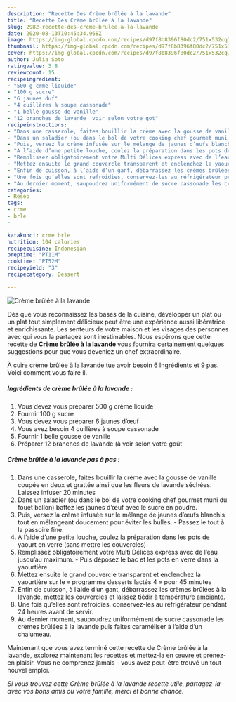 ```yaml
---
description: "Recette Des Crème brûlée à la lavande"
title: "Recette Des Crème brûlée à la lavande"
slug: 2982-recette-des-creme-brulee-a-la-lavande
date: 2020-08-13T10:45:34.968Z
image: https://img-global.cpcdn.com/recipes/d97f8b8396f80dc2/751x532cq70/creme-brulee-a-la-lavande-photo-principale-de-la-recette.jpg
thumbnail: https://img-global.cpcdn.com/recipes/d97f8b8396f80dc2/751x532cq70/creme-brulee-a-la-lavande-photo-principale-de-la-recette.jpg
cover: https://img-global.cpcdn.com/recipes/d97f8b8396f80dc2/751x532cq70/creme-brulee-a-la-lavande-photo-principale-de-la-recette.jpg
author: Julia Soto
ratingvalue: 3.8
reviewcount: 15
recipeingredient:
- "500 g crme liquide"
- "100 g sucre"
- "6 jaunes duf"
- "4 cuillères à soupe cassonade"
- "1 belle gousse de vanille"
- "12 branches de lavande  voir selon votre got"
recipeinstructions:
- "Dans une casserole, faites bouillir la crème avec la gousse de vanille coupée en deux et grattée ainsi que les fleurs de lavande séchées. Laissez infuser 20 minutes"
- "Dans un saladier (ou dans le bol de votre cooking chef gourmet muni du fouet ballon) battez les jaunes d’œuf avec le sucre en poudre."
- "Puis, versez la crème infusée sur le mélange de jaunes d’œufs blanchis tout en mélangeant doucement pour éviter les bulles. Passez le tout à la passoire fine."
- "A l’aide d’une petite louche, coulez la préparation dans les pots de yaourt en verre (sans mettre les couvercles)"
- "Remplissez obligatoirement votre Multi Délices express avec de l’eau jusqu’au maximum. Puis déposez le bac et les pots en verre dans la yaourtière"
- "Mettez ensuite le grand couvercle transparent et enclenchez la yaourtière sur le « programme desserts lactés 4 » pour 45 minutes"
- "Enfin de cuisson, à l’aide d’un gant, débarrassez les crèmes brûlées à la lavande, mettez les couvercles et laissez tiédir à température ambiante."
- "Une fois qu’elles sont refroidies, conservez-les au réfrigérateur pendant 24 heures avant de servir."
- "Au dernier moment, saupoudrez uniformément de sucre cassonade les crèmes brûlées à la lavande puis faites caraméliser à l’aide d’un chalumeau."
categories:
- Resep
tags:
- crme
- brle
- 

katakunci: crme brle  
nutrition: 104 calories
recipecuisine: Indonesian
preptime: "PT11M"
cooktime: "PT52M"
recipeyield: "3"
recipecategory: Dessert

---
```



![Crème brûlée à la lavande](https://img-global.cpcdn.com/recipes/d97f8b8396f80dc2/751x532cq70/creme-brulee-a-la-lavande-photo-principale-de-la-recette.jpg)

Dès que vous reconnaissez les bases de la cuisine, développer un plat ou un plat tout simplement délicieux peut être une expérience aussi libératrice et enrichissante. Les senteurs de votre maison et les visages des personnes avec qui vous la partagez sont inestimables. Nous espérons que cette recette de <strong> Crème brûlée à la lavande </strong> vous fournira certainement quelques suggestions pour que vous deveniez un chef extraordinaire.

<!--inarticleads1-->

À cuire crème brûlée à la lavande tue avoir besoin 6 Ingrédients et 9 pas. Voici comment vous faire il.

##### Ingrédients de crème brûlée à la lavande :

1. Vous devez vous préparer 500 g crème liquide
1. Fournir 100 g sucre
1. Vous devez vous préparer 6 jaunes d’œuf
1. Vous avez besoin 4 cuillères à soupe cassonade
1. Fournir 1 belle gousse de vanille
1. Préparer 12 branches de lavande (à voir selon votre goût




<!--inarticleads2-->

##### Crème brûlée à la lavande pas à pas :

1. Dans une casserole, faites bouillir la crème avec la gousse de vanille coupée en deux et grattée ainsi que les fleurs de lavande séchées. Laissez infuser 20 minutes
1. Dans un saladier (ou dans le bol de votre cooking chef gourmet muni du fouet ballon) battez les jaunes d’œuf avec le sucre en poudre.
1. Puis, versez la crème infusée sur le mélange de jaunes d’œufs blanchis tout en mélangeant doucement pour éviter les bulles. - Passez le tout à la passoire fine.
1. A l’aide d’une petite louche, coulez la préparation dans les pots de yaourt en verre (sans mettre les couvercles)
1. Remplissez obligatoirement votre Multi Délices express avec de l’eau jusqu’au maximum. - Puis déposez le bac et les pots en verre dans la yaourtière
1. Mettez ensuite le grand couvercle transparent et enclenchez la yaourtière sur le « programme desserts lactés 4 » pour 45 minutes
1. Enfin de cuisson, à l’aide d’un gant, débarrassez les crèmes brûlées à la lavande, mettez les couvercles et laissez tiédir à température ambiante.
1. Une fois qu’elles sont refroidies, conservez-les au réfrigérateur pendant 24 heures avant de servir.
1. Au dernier moment, saupoudrez uniformément de sucre cassonade les crèmes brûlées à la lavande puis faites caraméliser à l’aide d’un chalumeau.




<!--inarticleads1-->

<p>
Maintenant que vous avez terminé cette recette de Crème brûlée à la lavande, explorez maintenant les recettes et mettez-la en œuvre et prenez-en plaisir. Vous ne comprenez jamais - vous avez peut-être trouvé un tout nouvel emploi.
</p>

<p>
<i>Si vous trouvez cette Crème brûlée à la lavande recette utile, partagez-la avec vos bons amis ou votre famille, merci et bonne chance.</i>
</p>
